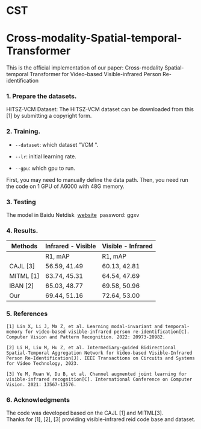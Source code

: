 # CST
# Cross-modality-Spatial-temporal-Transformer
This is the official implementation of our paper: Cross-modality Spatial-temporal Transformer for Video-based Visible-infrared Person Re-identification

### **1. Prepare the datasets.**

 HITSZ-VCM Dataset: The  HITSZ-VCM dataset can be downloaded from this [1] by submitting a copyright form.


### 2. Training.

  - `--dataset`: which dataset "VCM ".

  - `--lr`: initial learning rate.

  - `--gpu`:  which gpu to run.
  

First, you may need to manually define the data path. Then, you need run the code on 1 GPU of A6000 with 48G memory. 

### 3. Testing
The model in Baidu Netdisk​  [website]([http://dm.dongguk.edu/link.html](https://pan.baidu.com/s/1zYGCQWI9dvLOjZZcFA6nYw?pwd=ggxv)) 
password: ggxv

### 4. Results.
|  Methods | Infrared - Visible | Visible - Infrared |
|----------|--------------------|--------------------|
|          | R1,  mAP            | R1,  mAP            |
| CAJL [3]     |  56.59,    41.49                  |   60.13,    42.81                 |
| MITML [1]    |   63.74,     45.31             |  64.54, 47.69                  |
| IBAN [2]     | 65.03,   48.77                 |   69.58,  50.96                |
| Our      |  69.44,  51.16                 |  72.64,     53.00              |


### 5. References

```
[1] Lin X, Li J, Ma Z, et al. Learning modal-invariant and temporal-memory for video-based visible-infrared person re-identification[C]. Computer Vision and Pattern Recognition. 2022: 20973-20982.
```

```
[2] Li H, Liu M, Hu Z, et al. Intermediary-guided Bidirectional Spatial-Temporal Aggregation Network for Video-based Visible-Infrared Person Re-Identification[J]. IEEE Transactions on Circuits and Systems for Video Technology, 2023.
```

```
[3] Ye M, Ruan W, Du B, et al. Channel augmented joint learning for visible-infrared recognition[C]. International Conference on Computer Vision. 2021: 13567-13576.
```


### 6. Acknowledgments
The code was developed based on the CAJL [1] and MITML[3].  
Thanks for [1], [2], [3] providing visible-infrared reid code base and dataset.


